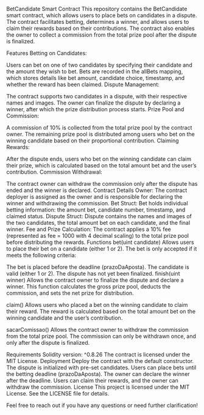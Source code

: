 BetCandidate Smart Contract
This repository contains the BetCandidate smart contract, which allows users to place bets on candidates in a dispute. The contract facilitates betting, determines a winner, and allows users to claim their rewards based on their contributions. The contract also enables the owner to collect a commission from the total prize pool after the dispute is finalized.

Features
Betting on Candidates:

Users can bet on one of two candidates by specifying their candidate and the amount they wish to bet.
Bets are recorded in the allBets mapping, which stores details like bet amount, candidate choice, timestamp, and whether the reward has been claimed.
Dispute Management:

The contract supports two candidates in a dispute, with their respective names and images.
The owner can finalize the dispute by declaring a winner, after which the prize distribution process starts.
Prize Pool and Commission:

A commission of 10% is collected from the total prize pool by the contract owner.
The remaining prize pool is distributed among users who bet on the winning candidate based on their proportional contribution.
Claiming Rewards:

After the dispute ends, users who bet on the winning candidate can claim their prize, which is calculated based on the total amount bet and the user’s contribution.
Commission Withdrawal:

The contract owner can withdraw the commission only after the dispute has ended and the winner is declared.
Contract Details
Owner: The contract deployer is assigned as the owner and is responsible for declaring the winner and withdrawing the commission.
Bet Struct:
Bet holds individual betting information: the amount bet, candidate number, timestamp, and claimed status.
Dispute Struct:
Dispute contains the names and images of the two candidates, the total amount bet on each candidate, and the final winner.
Fee and Prize Calculation:
The contract applies a 10% fee (represented as fee = 1000 with 4 decimal scaling) to the total prize pool before distributing the rewards.
Functions
bet(uint candidate)
Allows users to place their bet on a candidate (either 1 or 2). The bet is only accepted if it meets the following criteria:

The bet is placed before the deadline (prazoDaAposta).
The candidate is valid (either 1 or 2).
The dispute has not yet been finalized.
finish(uint winner)
Allows the contract owner to finalize the dispute and declare a winner. This function calculates the gross prize pool, deducts the commission, and sets the net prize for distribution.

claim()
Allows users who placed a bet on the winning candidate to claim their reward. The reward is calculated based on the total amount bet on the winning candidate and the user’s contribution.

sacarComissao()
Allows the contract owner to withdraw the commission from the total prize pool. The commission can only be withdrawn once, and only after the dispute is finalized.

Requirements
Solidity version: ^0.8.26
The contract is licensed under the MIT License.
Deployment
Deploy the contract with the default constructor. The dispute is initialized with pre-set candidates.
Users can place bets until the betting deadline (prazoDaAposta).
The owner can declare the winner after the deadline.
Users can claim their rewards, and the owner can withdraw the commission.
License
This project is licensed under the MIT License. See the LICENSE file for details.

Feel free to reach out if you have any questions or need further clarification!